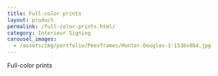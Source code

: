 ```yaml
---
title: Full-color prints
layout: product
permalink: /full-color-prints.html/
category: Interieur Signing
carousel_images:
  - /assets/img/portfolio/Peesframes/Hunter-Douglas-1-1536x864.jpg
---
```


Full-color prints
